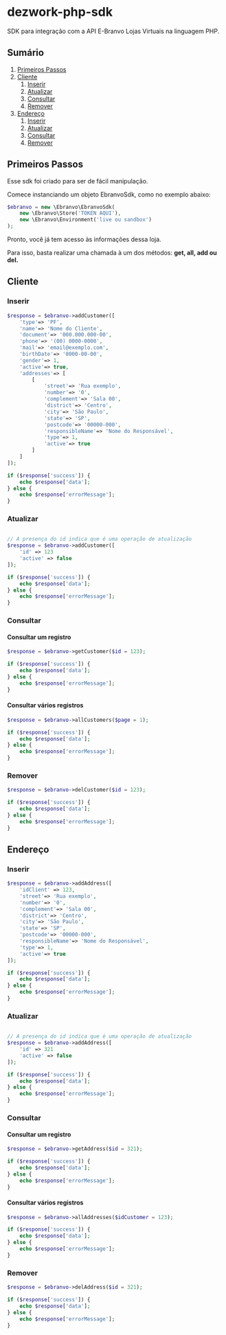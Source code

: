 
# dezwork-php-sdk

SDK para integração com a API E-Branvo Lojas Virtuais na linguagem PHP.

## Sumário
1. [Primeiros Passos](#primeiros-passos)
2. [Cliente](#cliente)
    1. [Inserir](#inserir)
    2. [Atualizar](#atualizar)
    3. [Consultar](#consultar)
    4. [Remover](#remover)
3. [Endereço](#endereço)
    1. [Inserir](#inserir-1)
    2. [Atualizar](#atualizar-1)
    3. [Consultar](#consultar-1)
    4. [Remover](#remover-1)
    
## Primeiros Passos

Esse sdk foi criado para ser de fácil manipulação.

Comece instanciando um objeto EbranvoSdk, como no exemplo abaixo:

```php
$ebranvo = new \Ebranvo\EbranvoSdk(
    new \Ebranvo\Store('TOKEN AQUI'),
    new \Ebranvo\Environment('live ou sandbox')
);
```
Pronto, você já tem acesso às informações dessa loja.

Para isso, basta realizar uma chamada à um dos métodos: **get, all, add ou del.**

## Cliente

### Inserir

```php
$response = $ebranvo->addCustomer([
    'type'=> 'PF',
    'name'=> 'Nome do Cliente',
    'document'=> '000.000.000-00',
    'phone'=> '(00) 0000-0000',
    'mail'=> 'email@exemplo.com',
    'birthDate'=> '0000-00-00',
    'gender'=> 1,
    'active'=> true,
    'addresses'=> [
        [
            'street'=> 'Rua exemplo',
            'number'=> '0',
            'complement'=> 'Sala 00',
            'district'=> 'Centro',
            'city'=> 'São Paulo',
            'state'=> 'SP',
            'postcode'=> '00000-000',
            'responsibleName'=> 'Nome do Responsável',
            'type'=> 1,
            'active'=> true
        ]
    ]
]);

if ($response['success']) {
    echo $response['data'];
} else {
    echo $response['errorMessage'];
}

```

### Atualizar 

```php

// A presença do id indica que é uma operação de atualização
$response = $ebranvo->addCustomer([
    'id' => 123
    'active' => false
]);

if ($response['success']) {
    echo $response['data'];
} else {
    echo $response['errorMessage'];
}

```

### Consultar

#### Consultar um registro
```php
$response = $ebranvo->getCustomer($id = 123);

if ($response['success']) {
    echo $response['data'];
} else {
    echo $response['errorMessage'];
}
```

#### Consultar vários registros
```php
$response = $ebranvo->allCustomers($page = 1);

if ($response['success']) {
    echo $response['data'];
} else {
    echo $response['errorMessage'];
}
```

### Remover

```php
$response = $ebranvo->delCustomer($id = 123);

if ($response['success']) {
    echo $response['data'];
} else {
    echo $response['errorMessage'];
}
```

## Endereço

### Inserir

```php
$response = $ebranvo->addAddress([
    'idClient' => 123,
    'street'=> 'Rua exemplo',
    'number'=> '0',
    'complement'=> 'Sala 00',
    'district'=> 'Centro',
    'city'=> 'São Paulo',
    'state'=> 'SP',
    'postcode'=> '00000-000',
    'responsibleName'=> 'Nome do Responsável',
    'type'=> 1,
    'active'=> true
]);

if ($response['success']) {
    echo $response['data'];
} else {
    echo $response['errorMessage'];
}

```

### Atualizar 

```php

// A presença do id indica que é uma operação de atualização
$response = $ebranvo->addAddress([
    'id' => 321
    'active' => false
]);

if ($response['success']) {
    echo $response['data'];
} else {
    echo $response['errorMessage'];
}

```

### Consultar

#### Consultar um registro
```php
$response = $ebranvo->getAddress($id = 321);

if ($response['success']) {
    echo $response['data'];
} else {
    echo $response['errorMessage'];
}
```

#### Consultar vários registros
```php
$response = $ebranvo->allAddresses($idCustomer = 123);

if ($response['success']) {
    echo $response['data'];
} else {
    echo $response['errorMessage'];
}
```

### Remover

```php
$response = $ebranvo->delAddress($id = 321);

if ($response['success']) {
    echo $response['data'];
} else {
    echo $response['errorMessage'];
}
```
